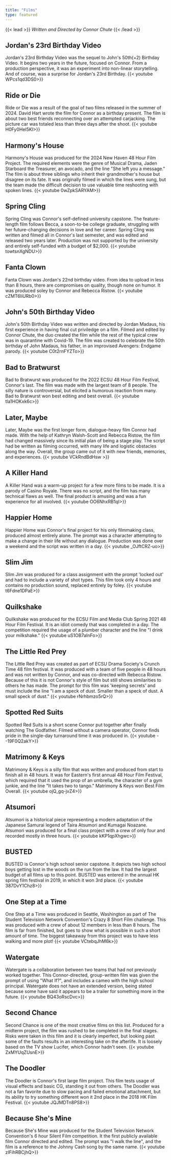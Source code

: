 ```yaml
---
title: "Films"
type: featured
---
```

{{< lead >}}
*Written and Directed by Connor Chute*
{{< /lead >}}
## Jordan's 23rd Birthday Video
Jordan's 23rd Birthday Video was the sequel to John's 50th(+2) Birthday Video. It begins two years in the future, focused on Connor. From a production perspective, it was an experiment into non-linear storytelling. And of course, was a surprise for Jordan's 23rd Birthday.
{{< youtube WPcs1qd3DS0>}}

## Ride or Die
Ride or Die was a result of the goal of two films released in the summer of 2024. David Hart wrote the film for Connor as a birthday present. The film is about two best friends reconnecting over an attempted carjacking. The picture car was totaled less than three days after the shoot.
{{< youtube H0Fy0HeI5KI>}}

## Harmony's House
Harmony's House was produced for the 2024 New Haven 48 Hour Film Project. The required elements were the genre of Musical Drama, Jaden Starboard the Treasurer, an avocado, and the line "She left you a message." The film is about three siblings who inherit their grandmother's house but disagree on its fate. It was originally filmed in which the lines were sung, but the team made the difficult decision to use valuable time reshooting with spoken lines.
{{< youtube 0wZpkSARYAM>}}

## Spring Cling
Spring Cling was Connor's self-defined university capstone. The feature-length film follows Becca, a soon-to-be college graduate, struggling with her future-changing decisions in love and her career. Spring Cling was written and filmed all in Connor's last semester, and was edited and released two years later. Production was not supported by the university and entirely self-funded with a budget of $2,000.
{{< youtube towtsnXgNDU>}}

## Fanta Clown
Fanta Clown was Jordan's 22nd birthday video. From idea to upload in less than 8 hours, there are compromises on quality, though none on humor. It was produced soley by Connor and Rebecca Ristow.
{{< youtube cZMT6IiURb0>}}

## John's 50th Birthday Video
John's 50th Birthday Video was written and directed by Jordan Madaus, his first experience in having final cut priviledge on a film. Filmed and edited by Connor Chute, the duo created the film while the rest of the typical crew was in quarantine with Covid-19. The film was created to celebrate the 50th birthday of John Madaus, his father, in an improvised Avengers: Endgame parody.
{{< youtube C0t2rnFYZTo>}}

## Bad to Bratwurst
Bad to Bratwurst was produced for the 2022 ECSU 48 Hour Film Festival, Connor's last. The film was made with the largest team of 8 people. The silly nature is controversial, but elicited a humorous reaction from many. Bad to Bratwurst won best editing and best overall.
{{< youtube tla1HOKxk6c>}}

## Later, Maybe 
Later, Maybe was the first longer form, dialogue-heavy film Connor had made. With the help of Kathryn Walsh-Scott and Rebecca Ristow, the film had changed massively since its initial plan of being a stage play. The script had be written as filming occurred, with many life and logistic obstacles along the way. Overall, the group came out of it with new friends, memories, and experiences.
{{< youtube VCkRndBdHsw >}}

## A Killer Hand
A Killer Hand was a warm-up project for a few more films to be made. It is a parody of Casino Royale. There was no script, and the film has many technical flaws as well. The final product is amusing and was a fun experience for all involved.
{{< youtube OO6NhxRB1qI>}}

## Happier Home
Happier Home was Connor's final project for his only filmmaking class, produced almost entirely alone. The prompt was a character attempting to make a change in their life without any dialogue. Production was done over a weekend and the script was written in a day.
{{< youtube _OJftCRZ-uo>}}

## Slim Jim
Slim Jim was produced for a class assignment with the prompt 'locked out' and had to include a variety of shot types. This film took only 4 hours and contains no production sound, replaced entirely by foley.
{{< youtube t6Fdne1DPaE>}}

## Quilkshake
Quilkshake was produced for the ECSU Film and Media Club Spring 2021 48 Hour Film Festival. It is an idiot comedy that was completed in a day. The competition required the usage of a plumber character and the line "I drink your milkshake."
{{< youtube uS1OB7aInFo>}}

## The Little Red Prey
The Little Red Prey was created as part of ECSU Drama Society's Crunch Time 48 film festival. It was produced with a team of five people in 48 hours and was not written by Connor, and was co-directed with Rebecca Ristow. Because of this it is not Connor's style of film but still shows similarities to others he has made. The prompt for this film was 'keeping secrets' and must include the line "I am a speck of dust. Smaller than a speck of dust. A small speck of dust."
{{< youtube rNrhbmzo5rQ>}}

## Spotted Red Suits
Spotted Red Suits is a short scene Connor put together after finally watching The Godfather. Filmed without a camera operator, Connor finds pride in the single-day turnaround time it was produced in.
{{< youtube --19F0Q2akY>}}

## Matrimony & Keys
Matrimony & Keys is a silly film that was written and produced from start to finish all in 48 hours. It was for Eastern's first annual 48 Hour Film Festival, which required that it used the prop of an umbrella, the character of a gym junkie, and the line "It takes two to tango." Matrimony & Keys won Best Film Overall.
{{< youtube ojQ_gq-jvZ4>}}

## Atsumori
Atsumori is a historical piece representing a modern adaptation of the Japanese Samurai legend of Taira Atsumori and Kumagai Noazane. Atsumori was produced for a final class project with a crew of only four and recorded mostly in three hours.
{{< youtube kKP1qpXhgwc>}}

## BUSTED 
BUSTED is Connor's high school senior capstone. It depicts two high school boys getting lost in the woods on the run from the law. It had the largest budget of all films up to this point. BUSTED was entered in the annual HK spring film festival in 2019, in which it won 3rd place.
{{< youtube 387DvY1Chz8>}}

## One Step at a Time
One Step at a Time was produced in Seattle, Washington as part of The Student Television Network Convention's Crazy 8 Short Film challenge. This was produced with a crew of about 12 members in less than 8 hours. The film is far from finished, but goes to show what is possible in such a short amount of time. The biggest takeaway from this project was to have less walking and more plot!
{{< youtube VCtebqJhM6k>}}

## Watergate
Watergate is a collaboration between two teams that had not previously worked together. This Connor-directed, group-written film was given the prompt of using "What If?", and includes a cameo with the high school principal. Watergate does not have an extended version, being stated because some have said it appears to be a trailer for something more in the future.
{{< youtube BQ43oRscDvc>}}

## Second Chance
Second Chance is one of the most creative films on this list. Produced for a midterm project, the film was rushed to be completed in the final stages. Risks were taken in this film and it is clearly imperfect, but looking past some of the faults results in an interesting take on the afterlife. It is loosely based on the TV show Lucifer, which Connor hadn't seen.
{{< youtube ZxMYUqZUsnE>}}

## The Doodler
The Doodler is Connor's first large film project. This film tests usage of visual effects and basic CG, standing it out from others. The Doodler was not a fan favorite due to slow pacing and failed emotional attachment, but its ability to try something different won it 2nd place in the 2018 HK Film Festival.
{{< youtube JQJMDTn8PS8>}}

## Because She's Mine
Because She's Mine was produced for the Student Television Network Convention's 6 hour Silent Film competition. It the first publicly available film Connor directed and edited. The prompt was "I walk the line", and the film is a reference to the Johnny Cash song by the same name.
{{< youtube zIFihRBCjhQ>}}
